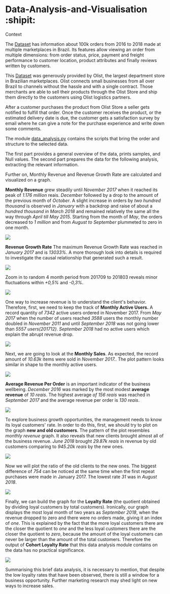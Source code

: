 # Data-Analysis-and-Visualisation :shipit:

Context

The [Dataset](https://www.kaggle.com/olistbr/brazilian-ecommerce) has information about 100k orders from 2016 to 2018 made at multiple marketplaces in Brazil. Its features allow viewing an order from multiple dimensions: from order status, price, payment and freight performance to customer location, product attributes and finally reviews written by customers.

This [Dataset](https://www.kaggle.com/olistbr/brazilian-ecommerce) was generously provided by Olist, the largest department store in Brazilian marketplaces. Olist connects small businesses from all over Brazil to channels without the hassle and with a single contract. Those merchants are able to sell their products through the Olist Store and ship them directly to the customers using Olist logistics partners. 

After a customer purchases the product from Olist Store a seller gets notified to fulfill that order. Once the customer receives the product, or the estimated delivery date is due, the customer gets a satisfaction survey by email where he can give a note for the purchase experience and write down some comments.

The module [data_analysis.py](https://github.com/icodeitnl/Data-Analysis-and-Visualisation/blob/master/data_analysis.py) contains the scripts that bring the order and structure to the selected data.

The first part provides a general overview of the data, prints samples, and Null values.
The second part prepares the data for the following analysis, extracting the relevant information.

Further on, Monthly Revenue and Revenue Growth Rate are calculated and visualized on a graph.

**Monthly Revenue** grew steadily until *November 2017* when it reached its peak of *1.176 million* reais. *December* followed by a drop to the amount of the previous month of *October*. A slight increase in orders by *two hundred thousand* is observed in *January* with a backdrop and raise of about a *hundred thousand in March 2018* and remained relatively the same all the way through *April till May 2015*. Starting from the month of *May*, the orders decreased to *1 million* and from *August to September* plummeted to zero in one month.

<img src="https://github.com/icodeitnl/Data-Analysis-and-Visualisation/blob/master/MonthlyRevenue.png"/>

**Revenue Growth Rate**
The maximum Revenue Growth Rate was reached in *January 2017* and is *13033%*. A more thorough look into details is required to investigate the сausal relationship that generated such a result.

<img src="https://github.com/icodeitnl/Data-Analysis-and-Visualisation/blob/master/RevenueGrowthRate201609.png"/>

Zoom in to random 4 month period from 201709 to 201803 reveals minor fluctuations within *+0,5%* and *-0,3%*.

<img src="https://github.com/icodeitnl/Data-Analysis-and-Visualisation/blob/master/RevenueGrowthRate201710.png"/>

One way to increase revenue is to understand the client's behavior. Therefore, first, we need to keep the track of **Monthly Active Users.** A record quantity of *7342* active users ordered in November 2017. From *May 2017* when the number of users reached *3588* users the monthly number doubled in *November 2011* and until *September 2018* was not going lower than *5557 users(201712)*. *September 2018*  had no active users which explain the abrupt revenue drop.

<img src="https://github.com/icodeitnl/Data-Analysis-and-Visualisation/blob/master/ActiveUsers.png"/>

Next, we are going to look at the **Monthly Sales**. As expected, the record amount of *10.63k* items were sold in *November 2017.*. The plot pattern looks similar in shape to the monthly active users.

<img src="https://github.com/icodeitnl/Data-Analysis-and-Visualisation/blob/master/MonthlySales.png"/>

**Average Revenue Per Order** is an important indicator of the business wellbeing. *December 2016* was marked by the most modest **average revenue** of *10 reais*. The highest average *of 156 reais* was reached in *September 2017* and the average revenue per order is *130 reais*.

<img src="https://github.com/icodeitnl/Data-Analysis-and-Visualisation/blob/master/AverageRevenuePerOrder.png"/>

To explore business growth opportunities, the management needs to know its loyal customers' rate. In order to do this, first, we should try to plot on the graph **new and old customers**. The pattern of the plot resembles *monthly revenue* graph. It also reveals that new clients brought almost all of the business revenue. *June 2018* brought *29.87k reais* in revenue by old customers comparing to *945.20k reais* by the new ones.

<img src="https://github.com/icodeitnl/Data-Analysis-and-Visualisation/blob/master/NewAndOldCustomers.png"/>

Now we will plot the ratio of the old clients to the new ones. The biggest difference of *754* can be noticed at the same time when the first repeat purchases were made in January 2017. The lowest rate *31* was in *August 2018*.

<img src="https://github.com/icodeitnl/Data-Analysis-and-Visualisation/blob/master/NewCustomersRate.png"/>

Finally, we can build the graph for the **Loyalty Rate** (the quotient obtained by dividing loyal customers by total customers). Ironically, our graph displays the most loyal month of two years as *September 2018*, when the revenue dropped to zero and there were no orders made, giving it an index of *one*. This is explained by the fact that the more loyal customers there are the closer the quotient to *one* and the less loyal customers there are the closer the quotient to *zero*, because the amount of the loyal customers can never be larger than the amount of the total customers. Therefore the output of **Cohort Loyalty Rate** that this data analysis module contains on the data has no practical significance.

<img src="https://github.com/icodeitnl/Data-Analysis-and-Visualisation/blob/master/LoyaltyRate.png"/>

Summarising this brief data analysis, it is necessary to mention, that despite the low loyalty rates that have been observed, there is still a window for a business opportunity. Further marketing research may shed light on new ways to increase sales.



















